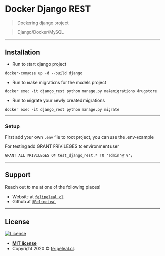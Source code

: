 # Docker Django REST

> Dockering django project

> Django/Docker/MySQL

---
## Installation

- Run to start django project

```shell
docker-compose up -d --build django
```
- Run to make migrations for the models project
```shell
docker exec -it django_rest python manage.py makemigrations drugstore
```

- Run to migrate your newly created migrations
```shell
docker exec -it django_rest python manage.py migrate
```

---
### Setup
First add your own `.env` file to root project, you can use the .env-example

For testing add GRANT PRIVILEGES to environment user
```
GRANT ALL PRIVILEGES ON test_django_rest.* TO 'admin'@'%';
```

---
## Support
Reach out to me at one of the following places!

- Website at <a href="http://felipeleal.cl" target="_blank">`felipeleal.cl`</a>
- Github at <a href="https://github.com/FelipeLeal/" target="_blank">`@FelipeLeal`</a>

---

## License
[![License](http://img.shields.io/:license-mit-blue.svg?style=flat-square)](http://badges.mit-license.org)

- **[MIT license](http://opensource.org/licenses/mit-license.php)**
- Copyright 2020 © <a href="http://felipeleal.cl" target="_blank">felipeleal.cl</a>.

